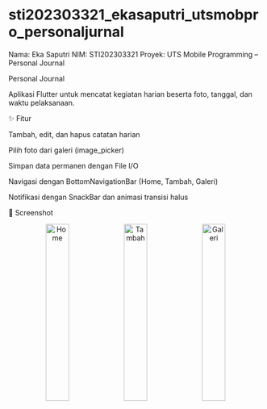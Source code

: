 # sti202303321_ekasaputri_utsmobpro_personaljurnal
Nama: Eka Saputri
NIM: STI202303321
Proyek: UTS Mobile Programming – Personal Journal

Personal Journal

Aplikasi Flutter untuk mencatat kegiatan harian beserta foto, tanggal, dan waktu pelaksanaan.

✨ Fitur

Tambah, edit, dan hapus catatan harian

Pilih foto dari galeri (image_picker)

Simpan data permanen dengan File I/O

Navigasi dengan BottomNavigationBar (Home, Tambah, Galeri)

Notifikasi dengan SnackBar dan animasi transisi halus

📸 Screenshot

<p align="center">
  
  <img src="https://github.com/ecca05052004/STI202303321_EkaSaputri_UTSMobPro/tree/main/home.png" alt="Home" width="30%"/>
  <img src="https://github.com/ecca05052004/STI202303321_EkaSaputri_UTSMobPro/tree/main/add.png" alt="Tambah" width="30%"/>
  <img src="https://github.com/ecca05052004/STI202303321_EkaSaputri_UTSMobPro/tree/main/prevew.png" alt="Galeri" width="30%"/>
</p>

